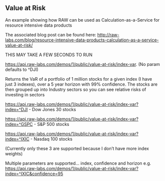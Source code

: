 ## Value at Risk 

An example showing how RAW can be used as Calculation-as-a-Service for resource intensive data products

The associated blog post can be found here:
http://raw-labs.com/blog/resource-intensive-data-products-calculation-as-a-service-value-at-risk/


THIS MAY TAKE A FEW SECONDS TO RUN

https://api.raw-labs.com/demos/1/public/value-at-risk/index-var. (No param defaults to ^DJI)

Returns the VaR of a portfolio of 1 million stocks for a given index (I have just 3 indexes), 
over a 5 year horizon with 99% confidence. The stocks are then grouped up into Industry sectors 
so you can see relative risks of investing in sectors



https://api.raw-labs.com/demos/1/public/value-at-risk/index-var?index=^DJI - Dow Jones 30 stocks

https://api.raw-labs.com/demos/1/public/value-at-risk/index-var?index=^GSPC - S&P 500 stocks

https://api.raw-labs.com/demos/1/public/value-at-risk/index-var?index=^IXIC - Nasdaq 100 stocks

(Currently only these 3 are supported because I don’t have more index weights)

 Multiple parameters are supported... index, confidence and horizon 
e.g. https://api.raw-labs.com/demos/1/public/value-at-risk/index-var?index=^IXIC&confidence=95 
 

